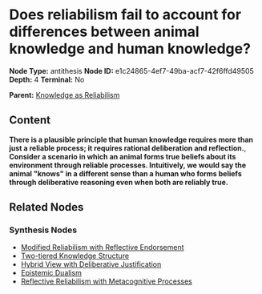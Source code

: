 # Does reliabilism fail to account for differences between animal knowledge and human knowledge?

**Node Type:** antithesis
**Node ID:** e1c24865-4ef7-49ba-acf7-42f6ffd49505
**Depth:** 4
**Terminal:** No

**Parent:** [Knowledge as Reliabilism](knowledge-as-reliabilism-synthesis-4b268cbb-898f-4b48-9870-189a4f045656.md)

## Content

**There is a plausible principle that human knowledge requires more than just a reliable process; it requires rational deliberation and reflection.**, **Consider a scenario in which an animal forms true beliefs about its environment through reliable processes. Intuitively, we would say the animal "knows" in a different sense than a human who forms beliefs through deliberative reasoning even when both are reliably true.**

## Related Nodes

### Synthesis Nodes

- [Modified Reliabilism with Reflective Endorsement](modified-reliabilism-with-reflective-endorsement-synthesis-e1e7266f-9196-400e-ac78-b4c9f305e1c7.md)
- [Two-tiered Knowledge Structure](two-tiered-knowledge-structure-synthesis-1c552651-9cc0-4f56-a601-7c7164969835.md)
- [Hybrid View with Deliberative Justification](hybrid-view-with-deliberative-justification-synthesis-858a4751-417b-4e8e-8945-dce15dc2f73a.md)
- [Epistemic Dualism](epistemic-dualism-synthesis-d59193e4-17e1-4ac1-9e61-be5fa1bf312b.md)
- [Reflective Reliabilism with Metacognitive Processes](reflective-reliabilism-with-metacognitive-processes-synthesis-99d9694f-c29a-4fc5-aa03-2b3cfb3f9250.md)

